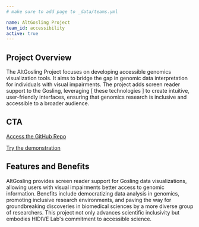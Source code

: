 ```yaml
---
# make sure to add page to _data/teams.yml

name: AltGosling Project
team_id: accessibility
active: true
---
```


## Project Overview

The AltGosling Project focuses on developing accessible genomics visualization tools. It aims to bridge the gap in genomic data interpretation for individuals with visual impairments. The project adds screen reader support to the Gosling, leveraging [ these technologies ] to create intuitive, user-friendly interfaces, ensuring that genomics research is inclusive and accessible to a broader audience. 

## CTA

[Access the GitHub Repo](https://github.com/thomcsmits/alt-gosling)

[Try the demonstration](https://thomcsmits.github.io/alt-gosling/)

## Features and Benefits

AltGosling provides screen reader support for Gosling data visualizations, allowing users with visual impairments better access to genomic information. Benefits include democratizing data analysis in genomics, promoting inclusive research environments, and paving the way for groundbreaking discoveries in biomedical sciences by a more diverse group of researchers. This project not only advances scientific inclusivity but embodies HIDIVE Lab's commitment to accessible science.